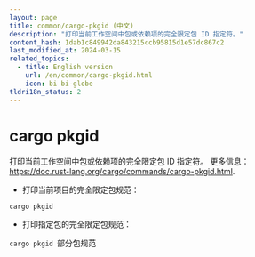 ```yaml
---
layout: page
title: common/cargo-pkgid (中文)
description: "打印当前工作空间中包或依赖项的完全限定包 ID 指定符。"
content_hash: 1dab1c849942da843215ccb95815d1e57dc867c2
last_modified_at: 2024-03-15
related_topics:
  - title: English version
    url: /en/common/cargo-pkgid.html
    icon: bi bi-globe
tldri18n_status: 2
---
```

# cargo pkgid

打印当前工作空间中包或依赖项的完全限定包 ID 指定符。
更多信息：<https://doc.rust-lang.org/cargo/commands/cargo-pkgid.html>.

- 打印当前项目的完全限定包规范：

`cargo pkgid`

- 打印指定包的完全限定包规范：

`cargo pkgid `<span class="tldr-var badge badge-pill bg-dark-lm bg-white-dm text-white-lm text-dark-dm font-weight-bold">部分包规范</span>

